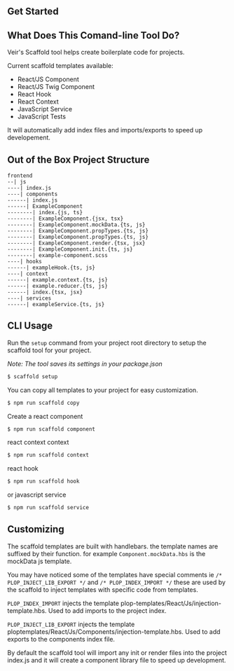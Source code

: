 ## Get Started

## What Does This Comand-line Tool Do?

Veir's Scaffold tool helps create boilerplate code for projects.

Current scaffold templates available:
- React/JS Component
- React/JS Twig Component
- React Hook
- React Context
- JavaScript Service
- JavaScript Tests

It will automatically add index files and imports/exports to speed up developement.

## Out of the Box Project Structure
```
frontend
--| js
----| index.js
----| components
------| index.js
------| ExampleComponent
--------| index.{js, ts}
--------| ExampleComponent.{jsx, tsx}
--------| ExampleComponent.mockData.{ts, js}
--------| ExampleComponent.propTypes.{ts, js}
--------| ExampleComponent.propTypes.{ts, js}
--------| ExampleComponent.render.{tsx, jsx}
--------| ExampleComponent.init.{ts, js}
--------| example-component.scss
----| hooks
------| exampleHook.{ts, js}
----| context
------| example.context.{ts, js}
------| example.reducer.{ts, js}
------| index.{tsx, jsx}
----| services
------| exampleService.{ts, js}
```



<!-- ## Installation  -->

## CLI Usage

Run the `setup` command from your project root directory to setup the scaffold tool for your project.

_Note: The tool saves its settings in your package.json_

```sh
$ scaffold setup
```

You can copy all templates to your project for easy customization.

```sh
$ npm run scaffold copy
```
Create a react component

```sh
$ npm run scaffold component
```

react context context

```sh
$ npm run scaffold context
```

react hook

```sh
$ npm run scaffold hook
```

or javascript service

```sh
$ npm run scaffold service
```

## Customizing
The scaffold templates are built with handlebars. the template names are suffixed by their function. for example `Component.mockData.hbs` is the mockData js template.

You may have noticed some of the templates have special comments ie `/* PLOP_INJECT_LIB_EXPORT */` and `/* PLOP_INDEX_IMPORT */` these are used by the scaffold to inject templates with specific code from templates.

`PLOP_INDEX_IMPORT` injects the template plop-templates/React/Js/injection-template.hbs. Used to add imports to the project index.

`PLOP_INJECT_LIB_EXPORT` injects the template ploptemplates/React/Js/Components/injection-template.hbs. Used to add exports to the components index file.
 
By default the scaffold tool will import any init or render files into the project index.js and it will create a component library file to speed up development.

